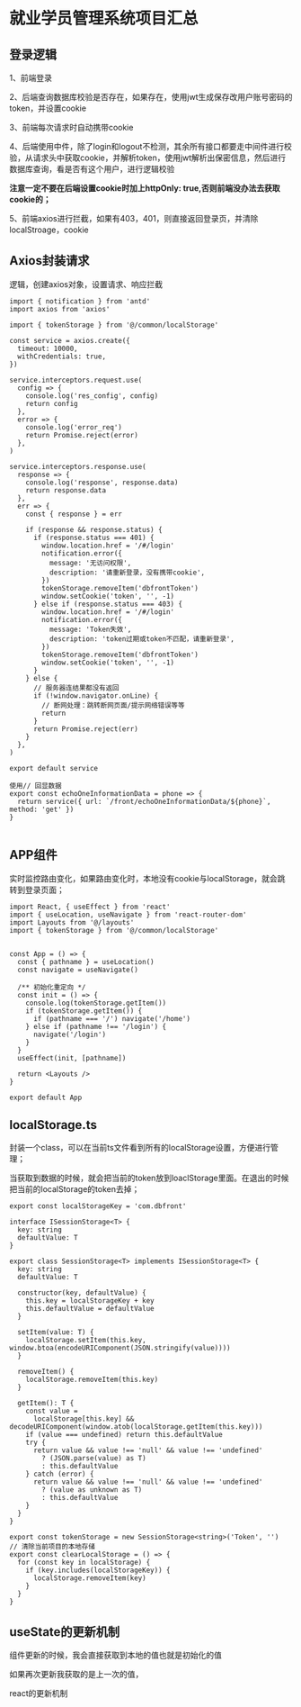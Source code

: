 # 就业学员管理系统项目汇总

## 登录逻辑

1、前端登录

2、后端查询数据库校验是否存在，如果存在，使用jwt生成保存改用户账号密码的token，并设置cookie

3、前端每次请求时自动携带cookie

4、后端使用中件，除了login和logout不检测，其余所有接口都要走中间件进行校验，从请求头中获取cookie，并解析token，使用jwt解析出保密信息，然后进行数据库查询，看是否有这个用户，进行逻辑校验

**注意一定不要在后端设置cookie时加上httpOnly: true,否则前端没办法去获取cookie的；**

5、前端axios进行拦截，如果有403，401，则直接返回登录页，并清除localStroage，cookie

## Axios封装请求

逻辑，创建axios对象，设置请求、响应拦截

```tsx
import { notification } from 'antd'
import axios from 'axios'

import { tokenStorage } from '@/common/localStorage'

const service = axios.create({
  timeout: 10000,
  withCredentials: true,
})

service.interceptors.request.use(
  config => {
    console.log('res_config', config)
    return config
  },
  error => {
    console.log('error_req')
    return Promise.reject(error)
  },
)

service.interceptors.response.use(
  response => {
    console.log('response', response.data)
    return response.data
  },
  err => {
    const { response } = err

    if (response && response.status) {
      if (response.status === 401) {
        window.location.href = '/#/login'
        notification.error({
          message: '无访问权限',
          description: '请重新登录，没有携带cookie',
        })
        tokenStorage.removeItem('dbfrontToken')
        window.setCookie('token', '', -1)
      } else if (response.status === 403) {
        window.location.href = '/#/login'
        notification.error({
          message: 'Token失效',
          description: 'token过期或token不匹配，请重新登录',
        })
        tokenStorage.removeItem('dbfrontToken')
        window.setCookie('token', '', -1)
      }
    } else {
      // 服务器连结果都没有返回
      if (!window.navigator.onLine) {
        // 断网处理：跳转断网页面/提示网络错误等等
        return
      }
      return Promise.reject(err)
    }
  },
)

export default service

使用// 回显数据
export const echoOneInformationData = phone => {
  return service({ url: `/front/echoOneInformationData/${phone}`, method: 'get' })
}


```

## APP组件

实时监控路由变化，如果路由变化时，本地没有cookie与localStorage，就会跳转到登录页面；

```tsx
import React, { useEffect } from 'react'
import { useLocation, useNavigate } from 'react-router-dom'
import Layouts from '@/layouts'
import { tokenStorage } from '@/common/localStorage'


const App = () => {
  const { pathname } = useLocation()
  const navigate = useNavigate()

  /** 初始化重定向 */
  const init = () => {
    console.log(tokenStorage.getItem())
    if (tokenStorage.getItem()) {
      if (pathname === '/') navigate('/home')
    } else if (pathname !== '/login') {
      navigate('/login')
    }
  }
  useEffect(init, [pathname])

  return <Layouts />
}

export default App

```

## localStorage.ts

封装一个class，可以在当前ts文件看到所有的localStorage设置，方便进行管理；

当获取到数据的时候，就会把当前的token放到loaclStorage里面。在退出的时候把当前的localStorage的token去掉；

```
export const localStorageKey = 'com.dbfront'

interface ISessionStorage<T> {
  key: string
  defaultValue: T
}

export class SessionStorage<T> implements ISessionStorage<T> {
  key: string
  defaultValue: T

  constructor(key, defaultValue) {
    this.key = localStorageKey + key
    this.defaultValue = defaultValue
  }

  setItem(value: T) {
    localStorage.setItem(this.key, window.btoa(encodeURIComponent(JSON.stringify(value))))
  }

  removeItem() {
    localStorage.removeItem(this.key)
  }

  getItem(): T {
    const value =
      localStorage[this.key] && decodeURIComponent(window.atob(localStorage.getItem(this.key)))
    if (value === undefined) return this.defaultValue
    try {
      return value && value !== 'null' && value !== 'undefined'
        ? (JSON.parse(value) as T)
        : this.defaultValue
    } catch (error) {
      return value && value !== 'null' && value !== 'undefined'
        ? (value as unknown as T)
        : this.defaultValue
    }
  }
}

export const tokenStorage = new SessionStorage<string>('Token', '')
// 清除当前项目的本地存储
export const clearLocalStorage = () => {
  for (const key in localStorage) {
    if (key.includes(localStorageKey)) {
      localStorage.removeItem(key)
    }
  }
}

```

## useState的更新机制

组件更新的时候，我会直接获取到本地的值也就是初始化的值

如果再次更新我获取的是上一次的值，

react的更新机制

